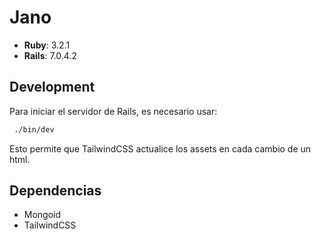 # Jano

 - **Ruby**: 3.2.1
 - **Rails**: 7.0.4.2

 ## Development


Para iniciar el servidor de Rails, es necesario usar:

 ```bash
  ./bin/dev
```

Esto permite que TailwindCSS actualice los assets en cada cambio de un html.

 ## Dependencias

 - Mongoid
 - TailwindCSS
